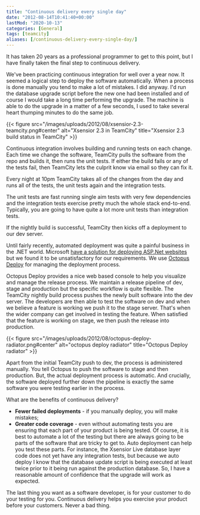 ```yaml
---
title: "Continuous delivery every single day"
date: "2012-08-14T10:41:40+00:00"
lastMod: "2020-10-13"
categories: [General]
tags: [teamcity]
aliases: [/continuous-delivery-every-single-day/]
---
```


It has taken 20 years as a professional programmer to get to this point, but I have finally taken the final step to continuous delivery.

We've been practicing continuous integration for well over a year now. It seemed a logical step to deploy the software automatically. When a process is done manually you tend to make a lot of mistakes. I did anyway. I'd run the database upgrade script before the new one had been installed and of course I would take a long time performing the upgrade. The machine is able to do the upgrade in a matter of a few seconds, I used to take several heart thumping minutes to do the same job.

{{< figure src="/images/uploads/2012/08/xsensior-2.3-teamcity.png#center" alt="Xsensior 2.3 in TeamCity" title="Xsensior 2.3 build status in TeamCity" >}}

Continuous integration involves building and running tests on each change. Each time we change the software, TeamCity pulls the software from the repo and builds it, then runs the unit tests. If either the build fails or any of the tests fail, then TeamCity lets the culprit know via email so they can fix it.

Every night at 10pm TeamCity takes all of the changes from the day and runs all of the tests, the unit tests again and the integration tests.

The unit tests are fast running single aim tests with very few dependencies and the integration tests exercise pretty much the whole stack end-to-end. Typically, you are going to have quite a lot more unit tests than integration tests.

If the nightly build is successful, TeamCity then kicks off a deployment to our dev server.

Until fairly recently, automated deployment was quite a painful business in the .NET world. Microsoft <a href="http://www.iis.net/download/WebDeploy">have a solution for deploying ASP.Net websites</a> but we found it to be unsatisfactory for our requirements. We use <a href="http://octopusdeploy.com/">Octopus Deploy</a> for managing the deployment process.

Octopus Deploy provides a nice web based console to help you visualize and manage the release process. We maintain a release pipeline of dev, stage and production but the specific workflow is quite flexible. The TeamCity nightly build process pushes the newly built software into the dev server. The developers are then able to test the software on dev and when we believe a feature is working we push it to the stage server. That's when the wider company can get involved in testing the feature. When satisfied that the feature is working on stage, we then push the release into production.

{{< figure src="/images/uploads/2012/08/octopus-deploy-radiator.png#center" alt="octopus deploy radiator" title="Octopus Deploy radiator" >}}

Apart from the initial TeamCity push to dev, the process is administered manually. You tell Octopus to push the software to stage and then production. But, the actual deployment process is automatic. And crucially, the software deployed further down the pipeline is exactly the same software you were testing earlier in the process.

What are the benefits of continuous delivery?
<ul>
	<li><strong>Fewer failed deployments</strong> - if you manually deploy, you will make mistakes;</li>
	<li><strong>Greater code coverage</strong> - even without automating tests you are ensuring that each part of your product is being tested. Of course, it is best to automate a lot of the testing but there are always going to be parts of the software that are tricky to get to. Auto deployment can help you test these parts. For instance, the Xsensior Live database layer code does not yet have any integration tests, but because we auto deploy I know that the database update script is being executed at least twice prior to it being run against the production database. So, I have a reasonable amount of confidence that the upgrade will work as expected.</li>
</ul>
The last thing you want as a software developer, is for your customer to do your testing for you. Continuous delivery helps you exercise your product before your customers. Never a bad thing.
